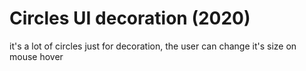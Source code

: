 # Circles UI decoration (2020)

it's a lot of circles just for decoration, the user can change it's size on mouse hover
